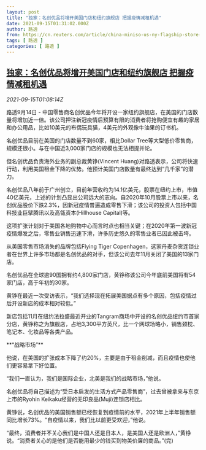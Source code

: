 ```yaml
---
layout: post
title: "独家：名创优品将增开美国门店和纽约旗舰店 把握疫情减租机遇"
date: 2021-09-15T01:31:02.000Z
author: 路透
from: https://cn.reuters.com/article/china-miniso-us-ny-flagship-store-0915-idCNKBS2GB02W
tags: [ 路透 ]
categories: [ 路透 ]
---
```

<!--1631669462000-->
[独家：名创优品将增开美国门店和纽约旗舰店 把握疫情减租机遇](https://cn.reuters.com/article/china-miniso-us-ny-flagship-store-0915-idCNKBS2GB02W)
------

<div>
<div><i>2021-09-15T01:08:14Z</i></div><p>路透9月14日 - 中国零售商名创优品今年将开设一家纽约旗舰店，在美国的门店数量将增加近一倍。该公司押注新冠疫情后预算有限的消费者将抢购便宜有趣的家居和办公用品，比如10美元的布偶玩具猫，4美元的外观像牛油果的订书机。</p><p>名创优品目前在美国的门店数量不到60家，相比Dollar Tree等大型低价零售商，规模还很小。与在中国近3,000家门店的规模也无法相提并论。</p><p>但名创优品负责海外业务的副总裁黄铮(Vincent Huang)对路透表示，公司将快速行动，利用美国租金下降的优势。他预计美国门店数量有最终达到“几千家”的潜力。</p><p>名创优品八年前于广州创立，目前年营收约为14.1亿美元，股票在纽约上市，市值40亿美元，上述的计划凸显出公司远大的志向。自2020年10月股票上市以来，名创优品股价下跌2.3%，因新冠疫情普遍造成零售下滑；该公司的投资人包括中国科技业巨擘腾讯以及高瓴资本(Hillhouse Capital)等。</p><p>这项扩张计划对于美国各地购物中心而言时点也相当关键；在2020年第一波新冠疫情爆发之后，零售业销售迅速下滑，许多历史悠久的零售业者已因此被击垮。</p><p>从美国零售市场消失的品牌包括Flying Tiger Copenhagen，这家丹麦杂货连锁业者在世界上许多市场都是名创优品的对手，但该公司去年11月关闭了美国的13家门店。</p><p>名创优品在全球逾90国拥有约4,800家门店，黄铮称该公司今年底前美国将有54家门店，高于年初的30家。</p><p>黄铮在最近一次受访表示，“我们选择现在拓展美国据点有多个原因，包括疫情过后开设新店的成本相对较低。”</p><p>新店包括11月在纽约法拉盛最近开业的Tangram商场中开设的名创优品纽约市首家分店，黄铮称之为旗舰店，占地3,300平方英尺，比一个网球场略小，销售颈枕、笔记本、化妆品等各类产品。</p><p>**“战略市场”**</p><p>他说，在美国的扩张成本下降了约20%，主要是由于租金削减，而且疫情也使他们更容易拿下好位置。</p><p>“我们一直认为，我们是国际企业，北美是我们的战略市场，”他说。</p><p>名创优品将自己描述为“受日本启发的生活方式产品零售商”，过去曾被拿来与东京上市的Ryohin Keikaku经营的无印良品(Muji)连锁店相比。</p><p>黄铮说，名创优品的美国销售额已经恢复到疫情前的水平，2021年上半年销售额同比增长73%。“自疫情以来，我们比以前更受欢迎，”他说。</p><p>“最终，消费者并不关心我们是中国人还是日本人，是美国人还是欧洲人，”黄铮说。“消费者关心的是他们是否能用最少的钱买到物美价廉的商品。”(完)</p>
</div>
